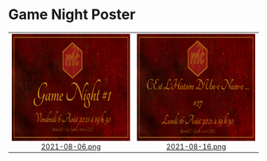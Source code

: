 
# Game Night Poster

<table>
<tr>
<td align="center">
<img alt="Poster for 2021-08-06 game night" src="thumbs/2021-08-06.png" width="384" height="216"><br /><a href="posters/2021-08-06/2021-08-06_01.png">2021-08-06.png</a>
</td>
<td align="center">
<img alt="Poster for 2021-08-16 game night" src="thumbs/2021-08-16.png" width="384" height="216"><br /><a href="posters/2021-08-16/2021-08-16_01.png">2021-08-16.png</a>
</td>
</tr>
</table>
